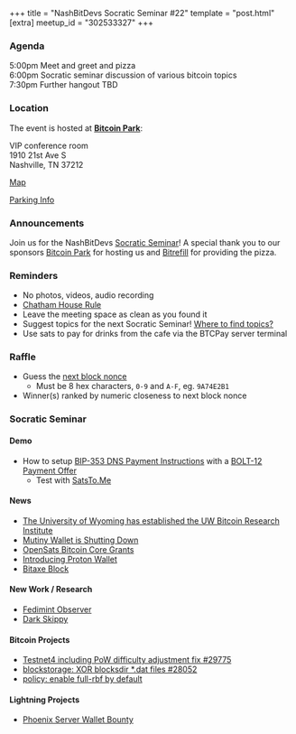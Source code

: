 +++
title = "NashBitDevs Socratic Seminar #22"
template = "post.html"
[extra]
meetup_id = "302533327"
+++

### Agenda
 
5:00pm Meet and greet and pizza  
6:00pm Socratic seminar discussion of various bitcoin topics   
7:30pm Further hangout TBD

### Location

The event is hosted at [**Bitcoin Park**](https://bitcoinpark.com):

VIP conference room   
1910 21st Ave S  
Nashville, TN  37212  

[Map](https://www.google.com/maps/place/1910+21st+Ave+S,+Nashville,+TN+37212/@36.1347819,-86.8029863,17z/data=!3m1!4b1!4m5!3m4!1s0x8864669fea1ce71d:0xdc34986293b94f39!8m2!3d36.1347819!4d-86.8007923)  

[Parking Info](/about/bitcoinpark-parking)  

### Announcements

Join us for the NashBitDevs [Socratic Seminar](/about)! A special thank you to our 
sponsors [Bitcoin Park](https://bitcoinpark.co/) for hosting us and [Bitrefill](https://bitrefill.com/) for providing the pizza. 

### Reminders

  - No photos, videos, audio recording
  - [Chatham House Rule](https://www.chathamhouse.org/about-us/chatham-house-rule)
  - Leave the meeting space as clean as you found it
  - Suggest topics for the next Socratic Seminar! [Where to find topics?](/about/find-topics)
  - Use sats to pay for drinks from the cafe via the BTCPay server terminal

### Raffle

  - Guess the [next block nonce](https://nonce.notmandatory.org/)
    - Must be 8 hex characters, `0-9` and `A-F`, eg. `9A74E2B1`
  - Winner(s) ranked by numeric closeness to next block nonce

### Socratic Seminar

#### Demo

- How to setup [BIP-353 DNS Payment Instructions](https://github.com/bitcoin/bips/blob/master/bip-0353.mediawiki) with a [BOLT-12 Payment Offer](https://bolt12.org/)
  - Test with [SatsTo.Me](https://satsto.me/)

#### News

- [The University of Wyoming has established the UW Bitcoin Research Institute](http://uwyo.edu/bitcoin)
- [Mutiny Wallet is Shutting Down](https://blog.mutinywallet.com/mutiny-wallet-is-shutting-down/)
- [OpenSats Bitcoin Core Grants](https://opensats.org/blog/caring-for-bitcoin-core)
- [Introducing Proton Wallet](https://proton.me/blog/proton-wallet-launch)
- [Bitaxe Block](https://mempool.space/block/00000000000000000000f0235e50becc0b3bc91231e236f67736d64b1813704b)

#### New Work / Research

- [Fedimint Observer](https://observer.fedimint.org/)
- [Dark Skippy](https://darkskippy.com)

#### Bitcoin Projects

- [Testnet4 including PoW difficulty adjustment fix #29775](https://github.com/bitcoin/bitcoin/pull/29775)
- [blockstorage: XOR blocksdir *.dat files #28052](https://github.com/bitcoin/bitcoin/pull/28052)
- [policy: enable full-rbf by default](https://github.com/bitcoin/bitcoin/pull/30493)

#### Lightning Projects

- [Phoenix Server Wallet Bounty](https://github.com/ZapriteApp/phoenix-server-wallet-bounty)
